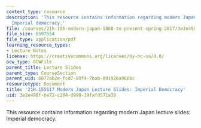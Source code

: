 ```yaml
---
content_type: resource
description: 'This resource contains information regarding modern Japan lecture slides:
  Imperial democracy.'
file: /courses/21h-155-modern-japan-1868-to-present-spring-2017/3e2e498fbe72c284d99939fafd571a39_MIT21H_155S17_ImperialDemo.pdf
file_size: 6597554
file_type: application/pdf
learning_resource_types:
- Lecture Notes
license: https://creativecommons.org/licenses/by-nc-sa/4.0/
ocw_type: OCWFile
parent_title: Lecture Slides
parent_type: CourseSection
parent_uid: 6077ab2e-fcd7-89f4-7bab-091926a966bc
resourcetype: Document
title: '21H.155S17 Modern Japan Lecture Slides: Imperial Democracy'
uid: 3e2e498f-be72-c284-d999-39fafd571a39
---
```

This resource contains information regarding modern Japan lecture slides: Imperial democracy.